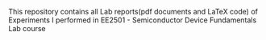 This repository contains all Lab reports(pdf documents and LaTeX code) of Experiments I performed in EE2501 - Semiconductor Device Fundamentals Lab course 
